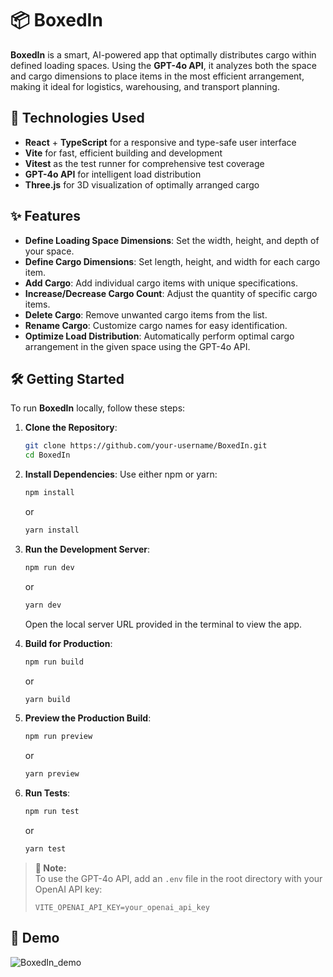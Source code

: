 # 📦 BoxedIn

**BoxedIn** is a smart, AI-powered app that optimally distributes cargo within defined loading spaces. Using the **GPT-4o API**, it analyzes both the space and cargo dimensions to place items in the most efficient arrangement, making it ideal for logistics, warehousing, and transport planning.

## 🚀 Technologies Used

- **React** + **TypeScript** for a responsive and type-safe user interface
- **Vite** for fast, efficient building and development
- **Vitest** as the test runner for comprehensive test coverage
- **GPT-4o API** for intelligent load distribution
- **Three.js** for 3D visualization of optimally arranged cargo

## ✨ Features

- **Define Loading Space Dimensions**: Set the width, height, and depth of your space.
- **Define Cargo Dimensions**: Set length, height, and width for each cargo item.
- **Add Cargo**: Add individual cargo items with unique specifications.
- **Increase/Decrease Cargo Count**: Adjust the quantity of specific cargo items.
- **Delete Cargo**: Remove unwanted cargo items from the list.
- **Rename Cargo**: Customize cargo names for easy identification.
- **Optimize Load Distribution**: Automatically perform optimal cargo arrangement in the given space using the GPT-4o API.

## 🛠️ Getting Started

To run **BoxedIn** locally, follow these steps:

1. **Clone the Repository**:

   ```bash
   git clone https://github.com/your-username/BoxedIn.git
   cd BoxedIn
   ```

2. **Install Dependencies**:
   Use either npm or yarn:

   ```bash
   npm install
   ```

   or

   ```bash
   yarn install
   ```

3. **Run the Development Server**:

   ```bash
   npm run dev
   ```

   or

   ```bash
   yarn dev
   ```

   Open the local server URL provided in the terminal to view the app.

4. **Build for Production**:

   ```bash
   npm run build
   ```

   or

   ```bash
   yarn build
   ```

5. **Preview the Production Build**:

   ```bash
   npm run preview
   ```

   or

   ```bash
   yarn preview
   ```

6. **Run Tests**:

   ```bash
   npm run test
   ```

   or

   ```bash
   yarn test
   ```

> **🔑 Note:**  
> To use the GPT-4o API, add an `.env` file in the root directory with your OpenAI API key:
>
> ```
> VITE_OPENAI_API_KEY=your_openai_api_key
> ```

## 🎥 Demo

![BoxedIn_demo](https://github.com/user-attachments/assets/dc03e26f-6193-4450-96d6-9cd92e1cdc0e)
